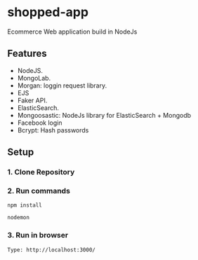 # shopped-app
Ecommerce Web application build in NodeJs 

## Features

- NodeJS.
- MongoLab.
- Morgan: loggin request library.
- EJS
- Faker API.
- ElasticSearch.
- Mongoosastic: NodeJs library for ElasticSearch + Mongodb
- Facebook login
- Bcrypt: Hash passwords

## Setup
### 1. Clone Repository
### 2. Run commands
```
npm install
```
```
nodemon
```
### 3. Run in browser
```
Type: http://localhost:3000/
```
